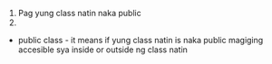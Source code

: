 
1. Pag yung class natin naka public 
2. 

- public class - it means if yung class natin is naka public magiging accesible sya inside or outside ng class natin

